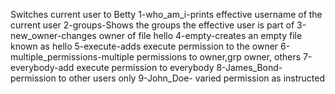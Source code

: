 Switches current user to Betty
1-who_am_i-prints effective username of the current user
2-groups-Shows the groups the effective user is part of
3-new_owner-changes owner of file hello
4-empty-creates an empty file known as hello
5-execute-adds execute permission to the owner
6-multiple_permissions-multiple permissions to owner,grp owner, others
7-everybody-add execute permission to everybody
8-James_Bond- permission to other users only
9-John_Doe- varied permission as instructed
